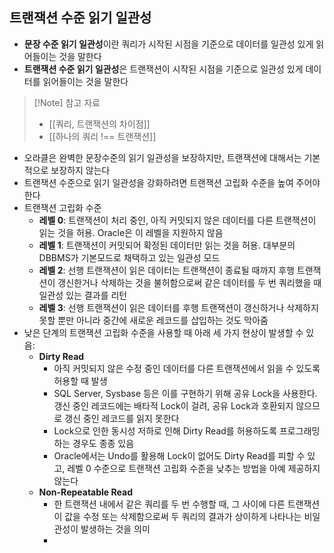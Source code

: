 ## 트랜잭션 수준 읽기 일관성
- **문장 수준 읽기 일관성**이란 쿼리가 시작된 시점을 기준으로 데이터를 일관성 있게 읽어들이는 것을 말한다
- **트랜잭션 수준 읽기 일관성**은 트랜잭션이 시작된 시점을 기준으로 일관성 있게 데이터를 읽어들이는 것을 말한다

> [!Note] 참고 자료
> - [[쿼리, 트랜잭션의 차이점]]
> - [[하나의 쿼리 !== 트랜잭션]]

- 오라클은 완벽한 문장수준의 읽기 일관성을 보장하지만, 트랜잭션에 대해서는 기본적으로 보장하지 않는다
- 트랜잭션 수준으로 읽기 일관성을 강화하려면 트랜잭션 고립화 수준을 높여 주어야 한다
- 트랜잭션 고립화 수준
	- **레벨 0**: 트랜잭션이 처리 중인, 아직 커밋되지 않은 데이터를 다른 트랜잭션이 읽는 것을 허용. Oracle은 이 레벨을 지원하지 않음
	- **레벨 1**: 트랜잭션이 커밋되어 확정된 데이터만 읽는 것을 허용. 대부분의 DBBMS가 기본모드로 채택하고 있는 일관성 모드
	- **레벨 2**: 선행 트랜잭션이 읽은 데이터는 트랜잭션이 종료될 때까지 후행 트랜잭션이 갱신한거나 삭제하는 것을 불허함으로써 같은 데이터를 두 번 쿼리했을 때 일관성 있는 결과를 리턴
	- **레벨 3**: 선행 트랜잭션이 읽은 데이터를 후행 트랜잭션이 갱신하거나 삭제하지 못할 뿐만 아니라 중간에 새로운 레코드를 삽입하는 것도 막아줌
- 낮은 단계의 트랜잭션 고립화 수준을 사용할 때 아래 세 가지 현상이 발생할 수 있음:
	- **Dirty Read**
		- 아직 커밋되지 않은 수정 중인 데이터를 다른 트랜잭션에서 읽을 수 있도록 허용할 때 발생
		- SQL Server, Sysbase 등은 이를 구현하기 위해 공유 Lock을 사용한다. 갱신 중인 레코드에는 배타적 Lock이 걸려, 공유 Lock과 호환되지 않으므로 갱신 중인 레코드를 읽지 못한다
		- Lock으로 인한 동시성 저하로 인해 Dirty Read를 허용하도록 프로그래밍 하는 경우도 종종 있음
		- Oracle에서는 Undo를 활용해 Lock이 없어도 Dirty Read를 피할 수 있고, 레벨 0 수준으로 트랜잭션 고립화 수준을 낮추는 방법을 아예 제공하지 않는다
	- **Non-Repeatable Read**
		- 한 트랜잭션 내에서 같은 쿼리를 두 번 수행할 때, 그 사이에 다른 트랜잭션이 값을 수정 또는 삭제함으로써 두 쿼리의 결과가 상이하게 나타나는 비일관성이 발생하는 것을 의미
		- 